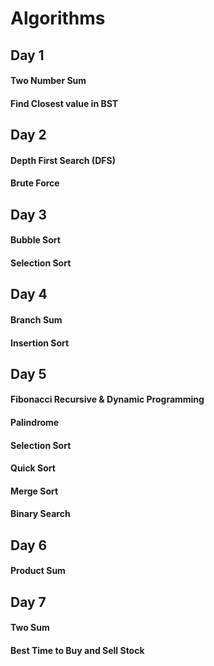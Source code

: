 # Algorithms

## Day 1

#### Two Number Sum
#### Find Closest value in BST 


## Day 2

#### Depth First Search (DFS)
#### Brute Force


## Day 3

#### Bubble Sort
#### Selection Sort


## Day 4

#### Branch Sum
#### Insertion Sort

## Day 5

#### Fibonacci Recursive & Dynamic Programming
#### Palindrome
#### Selection Sort
#### Quick Sort
#### Merge Sort
#### Binary Search

## Day 6

#### Product Sum

## Day 7

#### Two Sum
#### Best Time to Buy and Sell Stock